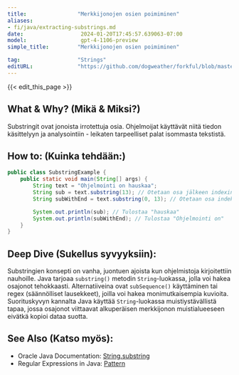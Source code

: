 ```yaml
---
title:                "Merkkijonojen osien poimiminen"
aliases:
- fi/java/extracting-substrings.md
date:                  2024-01-20T17:45:57.639063-07:00
model:                 gpt-4-1106-preview
simple_title:         "Merkkijonojen osien poimiminen"

tag:                  "Strings"
editURL:              "https://github.com/dogweather/forkful/blob/master/content/fi/java/extracting-substrings.md"
---
```


{{< edit_this_page >}}

## What & Why? (Mikä & Miksi?)
Substringit ovat jonoista irrotettuja osia. Ohjelmoijat käyttävät niitä tiedon käsittelyyn ja analysointiin - leikaten tarpeelliset palat isommasta tekstistä.

## How to: (Kuinka tehdään:)
```java
public class SubstringExample {
    public static void main(String[] args) {
        String text = "Ohjelmointi on hauskaa";
        String sub = text.substring(13); // Otetaan osa jälkeen indexin 13
        String subWithEnd = text.substring(0, 13); // Otetaan osa indeksien 0 ja 13 väliltä

        System.out.println(sub); // Tulostaa "hauskaa"
        System.out.println(subWithEnd); // Tulostaa "Ohjelmointi on"
    }
}
```
## Deep Dive (Sukellus syvyyksiin):
Substringien konsepti on vanha, juontuen ajoista kun ohjelmistoja kirjoitettiin nauhoille. Java tarjoaa `substring()` metodin `String`-luokassa, jolla voi hakea osajonot tehokkaasti. Alternatiiveina ovat `subSequence()` käyttäminen tai regex (säännölliset lausekkeet), joilla voi hakea monimutkaisempia kuvioita. Suorituskyvyn kannalta Java käyttää `String`-luokassa muistiystävällistä tapaa, jossa osajonot viittaavat alkuperäisen merkkijonon muistialueeseen eivätkä kopioi dataa suotta.

## See Also (Katso myös):
- Oracle Java Documentation: [String.substring](https://docs.oracle.com/javase/10/docs/api/java/lang/String.html#substring(int,int))
- Regular Expressions in Java: [Pattern](https://docs.oracle.com/javase/10/docs/api/java/util/regex/Pattern.html)

